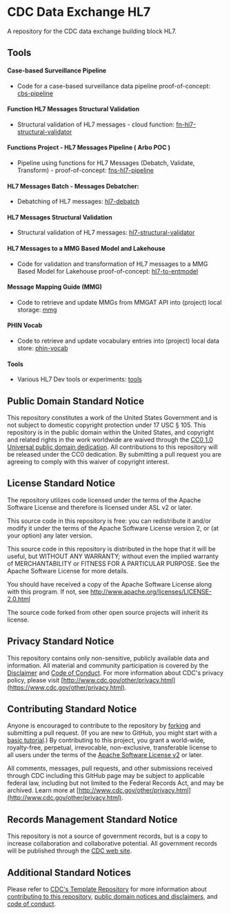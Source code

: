 # CDC Data Exchange HL7

A repository for the CDC data exchange building block HL7.

## Tools

#### Case-based Surveillance Pipeline
- Code for a case-based surveillance data pipeline proof-of-concept:
[cbs-pipeline](https://github.com/CDCgov/data-exchange-hl7/tree/master/cbs-pipeline#case-based-surveillance-pipeline)

#### Function HL7 Messages Structural Validation
- Structural validation of HL7 messages - cloud function:
[fn-hl7-structural-validator](https://github.com/CDCgov/data-exchange-hl7/tree/master/fn-hl7-structural-validator)

#### Functions Project - HL7 Messages Pipeline ( Arbo POC )
- Pipeline using functions for HL7 Messages (Debatch, Validate, Transform) - proof-of-concept:
[fns-hl7-pipeline](https://github.com/CDCgov/data-exchange-hl7/tree/master/fns-hl7-pipeline)

#### HL7 Messages Batch - Messages Debatcher:
- Debatching of HL7 messages:
[hl7-debatch](https://github.com/CDCgov/data-exchange-hl7/tree/master/hl7-debatch)

#### HL7 Messages Structural Validation
- Structural validation of HL7 messages:
[hl7-structural-validator](https://github.com/CDCgov/data-exchange-hl7/tree/master/hl7-structural-validator)

#### HL7 Messages to a MMG Based Model and Lakehouse
- Code for validation and transformation of HL7 messages to a MMG Based Model for Lakehouse proof-of-concept:
[hl7-to-entmodel](https://github.com/CDCgov/data-exchange-hl7/tree/master/hl7-to-entmodel)

#### Message Mapping Guide (MMG) 
- Code to retrieve and update MMGs from MMGAT API into (project) local storage:
[mmg](https://github.com/CDCgov/data-exchange-hl7/tree/master/mmg)

#### PHIN Vocab
- Code to retrieve and update vocabulary entries into (project) local data store:
[phin-vocab](https://github.com/CDCgov/data-exchange-hl7/tree/master/phin-vocab)

#### Tools
- Various HL7 Dev tools or experiments:
[tools](https://github.com/CDCgov/data-exchange-hl7/tree/master/tools)


## Public Domain Standard Notice
This repository constitutes a work of the United States Government and is not
subject to domestic copyright protection under 17 USC § 105. This repository is in
the public domain within the United States, and copyright and related rights in
the work worldwide are waived through the [CC0 1.0 Universal public domain dedication](https://creativecommons.org/publicdomain/zero/1.0/).
All contributions to this repository will be released under the CC0 dedication. By
submitting a pull request you are agreeing to comply with this waiver of
copyright interest.

## License Standard Notice
The repository utilizes code licensed under the terms of the Apache Software
License and therefore is licensed under ASL v2 or later.

This source code in this repository is free: you can redistribute it and/or modify it under
the terms of the Apache Software License version 2, or (at your option) any
later version.

This source code in this repository is distributed in the hope that it will be useful, but WITHOUT ANY
WARRANTY; without even the implied warranty of MERCHANTABILITY or FITNESS FOR A
PARTICULAR PURPOSE. See the Apache Software License for more details.

You should have received a copy of the Apache Software License along with this
program. If not, see http://www.apache.org/licenses/LICENSE-2.0.html

The source code forked from other open source projects will inherit its license.

## Privacy Standard Notice
This repository contains only non-sensitive, publicly available data and
information. All material and community participation is covered by the
[Disclaimer](https://github.com/CDCgov/template/blob/master/DISCLAIMER.md)
and [Code of Conduct](https://github.com/CDCgov/template/blob/master/code-of-conduct.md).
For more information about CDC's privacy policy, please visit [http://www.cdc.gov/other/privacy.html](https://www.cdc.gov/other/privacy.html).

## Contributing Standard Notice
Anyone is encouraged to contribute to the repository by [forking](https://help.github.com/articles/fork-a-repo)
and submitting a pull request. (If you are new to GitHub, you might start with a
[basic tutorial](https://help.github.com/articles/set-up-git).) By contributing
to this project, you grant a world-wide, royalty-free, perpetual, irrevocable,
non-exclusive, transferable license to all users under the terms of the
[Apache Software License v2](http://www.apache.org/licenses/LICENSE-2.0.html) or
later.

All comments, messages, pull requests, and other submissions received through
CDC including this GitHub page may be subject to applicable federal law, including but not limited to the Federal Records Act, and may be archived. Learn more at [http://www.cdc.gov/other/privacy.html](http://www.cdc.gov/other/privacy.html).

## Records Management Standard Notice
This repository is not a source of government records, but is a copy to increase
collaboration and collaborative potential. All government records will be
published through the [CDC web site](http://www.cdc.gov).

## Additional Standard Notices
Please refer to [CDC's Template Repository](https://github.com/CDCgov/template)
for more information about [contributing to this repository](https://github.com/CDCgov/template/blob/master/CONTRIBUTING.md),
[public domain notices and disclaimers](https://github.com/CDCgov/template/blob/master/DISCLAIMER.md),
and [code of conduct](https://github.com/CDCgov/template/blob/master/code-of-conduct.md).
